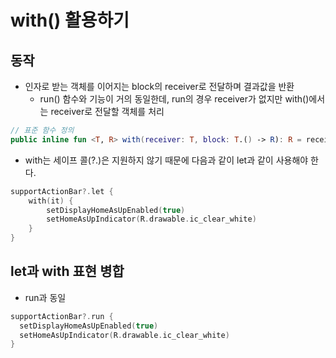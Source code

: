 # with() 활용하기
## 동작
* 인자로 받는 객체를 이어지는 block의 receiver로 전달하며 결과값을 반환
  * run() 함수와 기능이 거의 동일한데, run의 경우 receiver가 없지만 with()에서는 receiver로 전달할 객체를 처리
```kotlin
// 표준 함수 정의
public inline fun <T, R> with(receiver: T, block: T.() -> R): R = receiver.block()
```

* with는 세이프 콜(?.)은 지원하지 않기 때문에 다음과 같이 let과 같이 사용해야 한다.
```kotlin
supportActionBar?.let {
    with(it) {
        setDisplayHomeAsUpEnabled(true)
        setHomeAsUpIndicator(R.drawable.ic_clear_white)
    }
}
```
 
## let과 with 표현 병합
* run과 동일
```kotlin
supportActionBar?.run {
  setDisplayHomeAsUpEnabled(true)
  setHomeAsUpIndicator(R.drawable.ic_clear_white)
}
```
